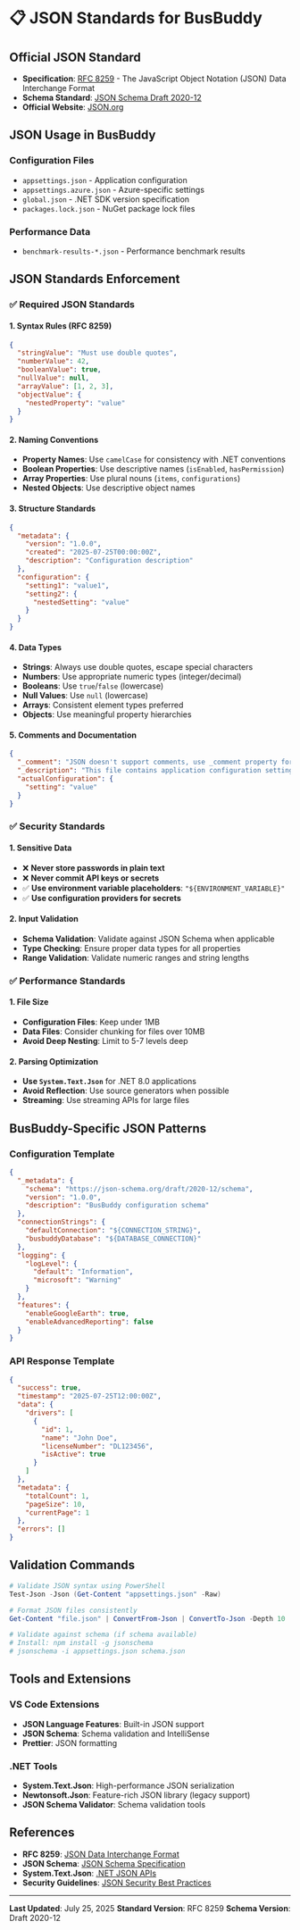 # 📋 JSON Standards for BusBuddy

## **Official JSON Standard**
- **Specification**: [RFC 8259](https://tools.ietf.org/html/rfc8259) - The JavaScript Object Notation (JSON) Data Interchange Format
- **Schema Standard**: [JSON Schema Draft 2020-12](https://json-schema.org/draft/2020-12/schema)
- **Official Website**: [JSON.org](https://www.json.org/)

## **JSON Usage in BusBuddy**

### **Configuration Files**
- `appsettings.json` - Application configuration
- `appsettings.azure.json` - Azure-specific settings
- `global.json` - .NET SDK version specification
- `packages.lock.json` - NuGet package lock files

### **Performance Data**
- `benchmark-results-*.json` - Performance benchmark results

## **JSON Standards Enforcement**

### ✅ **Required JSON Standards**

#### **1. Syntax Rules (RFC 8259)**
```json
{
  "stringValue": "Must use double quotes",
  "numberValue": 42,
  "booleanValue": true,
  "nullValue": null,
  "arrayValue": [1, 2, 3],
  "objectValue": {
    "nestedProperty": "value"
  }
}
```

#### **2. Naming Conventions**
- **Property Names**: Use `camelCase` for consistency with .NET conventions
- **Boolean Properties**: Use descriptive names (`isEnabled`, `hasPermission`)
- **Array Properties**: Use plural nouns (`items`, `configurations`)
- **Nested Objects**: Use descriptive object names

#### **3. Structure Standards**
```json
{
  "metadata": {
    "version": "1.0.0",
    "created": "2025-07-25T00:00:00Z",
    "description": "Configuration description"
  },
  "configuration": {
    "setting1": "value1",
    "setting2": {
      "nestedSetting": "value"
    }
  }
}
```

#### **4. Data Types**
- **Strings**: Always use double quotes, escape special characters
- **Numbers**: Use appropriate numeric types (integer/decimal)
- **Booleans**: Use `true`/`false` (lowercase)
- **Null Values**: Use `null` (lowercase)
- **Arrays**: Consistent element types preferred
- **Objects**: Use meaningful property hierarchies

#### **5. Comments and Documentation**
```json
{
  "_comment": "JSON doesn't support comments, use _comment property for documentation",
  "_description": "This file contains application configuration settings",
  "actualConfiguration": {
    "setting": "value"
  }
}
```

### ✅ **Security Standards**

#### **1. Sensitive Data**
- ❌ **Never store passwords in plain text**
- ❌ **Never commit API keys or secrets**
- ✅ **Use environment variable placeholders**: `"${ENVIRONMENT_VARIABLE}"`
- ✅ **Use configuration providers for secrets**

#### **2. Input Validation**
- **Schema Validation**: Validate against JSON Schema when applicable
- **Type Checking**: Ensure proper data types for all properties
- **Range Validation**: Validate numeric ranges and string lengths

### ✅ **Performance Standards**

#### **1. File Size**
- **Configuration Files**: Keep under 1MB
- **Data Files**: Consider chunking for files over 10MB
- **Avoid Deep Nesting**: Limit to 5-7 levels deep

#### **2. Parsing Optimization**
- **Use `System.Text.Json`** for .NET 8.0 applications
- **Avoid Reflection**: Use source generators when possible
- **Streaming**: Use streaming APIs for large files

## **BusBuddy-Specific JSON Patterns**

### **Configuration Template**
```json
{
  "_metadata": {
    "schema": "https://json-schema.org/draft/2020-12/schema",
    "version": "1.0.0",
    "description": "BusBuddy configuration schema"
  },
  "connectionStrings": {
    "defaultConnection": "${CONNECTION_STRING}",
    "busbuddyDatabase": "${DATABASE_CONNECTION}"
  },
  "logging": {
    "logLevel": {
      "default": "Information",
      "microsoft": "Warning"
    }
  },
  "features": {
    "enableGoogleEarth": true,
    "enableAdvancedReporting": false
  }
}
```

### **API Response Template**
```json
{
  "success": true,
  "timestamp": "2025-07-25T12:00:00Z",
  "data": {
    "drivers": [
      {
        "id": 1,
        "name": "John Doe",
        "licenseNumber": "DL123456",
        "isActive": true
      }
    ]
  },
  "metadata": {
    "totalCount": 1,
    "pageSize": 10,
    "currentPage": 1
  },
  "errors": []
}
```

## **Validation Commands**

```powershell
# Validate JSON syntax using PowerShell
Test-Json -Json (Get-Content "appsettings.json" -Raw)

# Format JSON files consistently
Get-Content "file.json" | ConvertFrom-Json | ConvertTo-Json -Depth 10 | Set-Content "file.json"

# Validate against schema (if schema available)
# Install: npm install -g jsonschema
# jsonschema -i appsettings.json schema.json
```

## **Tools and Extensions**

### **VS Code Extensions**
- **JSON Language Features**: Built-in JSON support
- **JSON Schema**: Schema validation and IntelliSense
- **Prettier**: JSON formatting

### **.NET Tools**
- **System.Text.Json**: High-performance JSON serialization
- **Newtonsoft.Json**: Feature-rich JSON library (legacy support)
- **JSON Schema Validator**: Schema validation tools

## **References**
- **RFC 8259**: [JSON Data Interchange Format](https://tools.ietf.org/html/rfc8259)
- **JSON Schema**: [JSON Schema Specification](https://json-schema.org/)
- **System.Text.Json**: [.NET JSON APIs](https://learn.microsoft.com/en-us/dotnet/standard/serialization/system-text-json-overview)
- **Security Guidelines**: [JSON Security Best Practices](https://cheatsheetseries.owasp.org/cheatsheets/JSON_Security_Cheat_Sheet.html)

---
**Last Updated**: July 25, 2025
**Standard Version**: RFC 8259
**Schema Version**: Draft 2020-12
